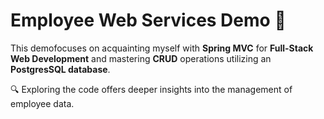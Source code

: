 # Employee Web Services Demo 💼
This demofocuses on acquainting myself with **Spring MVC** for **Full-Stack Web Development** and mastering **CRUD** operations utilizing an **PostgresSQL database**.

🔍 Exploring the code offers deeper insights into the management of employee data.
